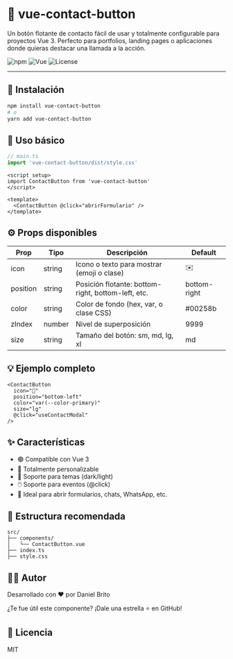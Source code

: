 # 📮 vue-contact-button

Un botón flotante de contacto fácil de usar y totalmente configurable para proyectos Vue 3. Perfecto para portfolios, landing pages o aplicaciones donde quieras destacar una llamada a la acción.

![npm](https://img.shields.io/npm/v/vue-contact-button?style=flat-square)
![Vue](https://img.shields.io/badge/Vue-3.x-brightgreen?style=flat-square)
![License](https://img.shields.io/github/license/tu-usuario/vue-contact-button?style=flat-square)

---

## 🚀 Instalación

```bash
npm install vue-contact-button
# o
yarn add vue-contact-button
```

## 🧪 Uso básico

```ts
// main.ts
import 'vue-contact-button/dist/style.css'
```

```vue
<script setup>
import ContactButton from 'vue-contact-button'
</script>

<template>
  <ContactButton @click="abrirFormulario" />
</template>
```

## ⚙️ Props disponibles

| Prop     | Tipo    | Descripción                                | Default      |
|----------|---------|--------------------------------------------|--------------|
| icon     | string  | Icono o texto para mostrar (emoji o clase) | ✉️            |
| position | string  | Posición flotante: bottom-right, bottom-left, etc. | bottom-right |
| color    | string  | Color de fondo (hex, var, o clase CSS)     | #00258b      |
| zIndex   | number  | Nivel de superposición                     | 9999         |
| size     | string  | Tamaño del botón: sm, md, lg, xl           | md           |

## 💡 Ejemplo completo

```vue
<ContactButton
  icon="💬"
  position="bottom-left"
  color="var(--color-primary)"
  size="lg"
  @click="useContactModal"
/>
```

## ✨ Características

- 🟢 Compatible con Vue 3
- 🧩 Totalmente personalizable
- 🎨 Soporte para temas (dark/light)
- 🖱️ Soporte para eventos (@click)
- 💬 Ideal para abrir formularios, chats, WhatsApp, etc.

## 📁 Estructura recomendada

```
src/
├── components/
│   └── ContactButton.vue
├── index.ts
├── style.css
```

## 🧑‍💻 Autor

Desarrollado con ❤️ por Daniel Brito

¿Te fue útil este componente? ¡Dale una estrella ⭐️ en GitHub!

## 📄 Licencia

MIT
